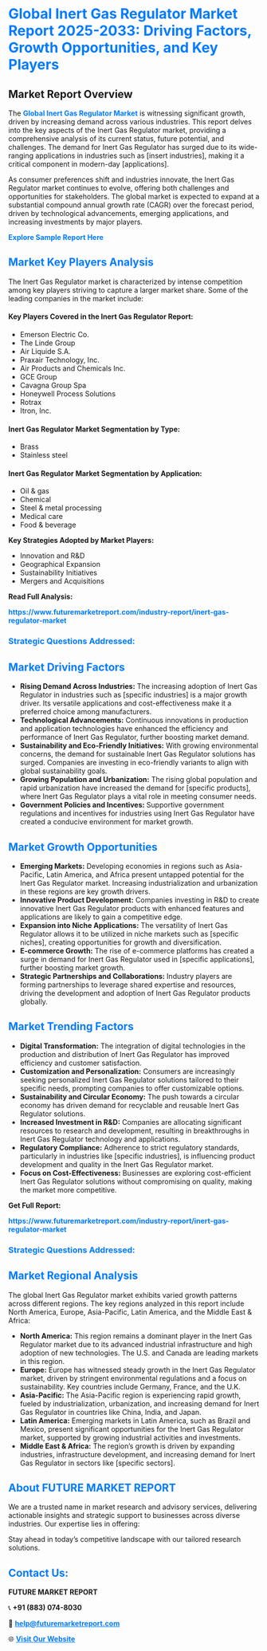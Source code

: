 <h1 style="color: #007BFF;">Global Inert Gas Regulator Market Report 2025-2033: Driving Factors, Growth Opportunities, and Key Players</h1>

<section id="overview">
<h2>Market Report Overview</h2>
<p>The <a href="https://www.futuremarketreport.com/industry-report/inert-gas-regulator-market" style="color: #007BFF; text-decoration: none;"><strong>Global Inert Gas Regulator Market</strong></a> is witnessing significant growth, driven by increasing demand across various industries. This report delves into the key aspects of the Inert Gas Regulator market, providing a comprehensive analysis of its current status, future potential, and challenges. The demand for Inert Gas Regulator has surged due to its wide-ranging applications in industries such as [insert industries], making it a critical component in modern-day [applications].</p>
<p>As consumer preferences shift and industries innovate, the Inert Gas Regulator market continues to evolve, offering both challenges and opportunities for stakeholders. The global market is expected to expand at a substantial compound annual growth rate (CAGR) over the forecast period, driven by technological advancements, emerging applications, and increasing investments by major players.</p>
</section>

<section id="overview">
<p><a href="https://www.futuremarketreport.com/request-sample/reportId=54594" style="color: #007BFF; text-decoration: none;"><strong>Explore Sample Report Here</strong></a></p>
</section>

<section id="key-players">
<h2 style="color: #007BFF;">Market Key Players Analysis</h2>
<p>The Inert Gas Regulator market is characterized by intense competition among key players striving to capture a larger market share. Some of the leading companies in the market include:</p>
<h4>Key Players Covered in the Inert Gas Regulator Report:</h4>
<ul><li>Emerson Electric Co.</li><li>The Linde Group</li><li>Air Liquide S.A.</li><li>Praxair Technology, Inc.</li><li>Air Products and Chemicals Inc.</li><li>GCE Group</li><li>Cavagna Group Spa</li><li>Honeywell Process Solutions</li><li>Rotrax</li><li>Itron, Inc.</li></ul>
<h4>Inert Gas Regulator Market Segmentation by Type:</h4>
<ul><li>Brass</li><li>Stainless steel</li></ul>

<h4>Inert Gas Regulator Market Segmentation by Application:</h4>
<ul><li>Oil &amp; gas</li><li>Chemical</li><li>Steel &amp; metal processing</li><li>Medical care</li><li>Food &amp; beverage</li></ul>
<p><strong>Key Strategies Adopted by Market Players:</strong></p>
<ul>
<li>Innovation and R&D</li>
<li>Geographical Expansion</li>
<li>Sustainability Initiatives</li>
<li>Mergers and Acquisitions</li>
</ul>
</section>

<section>
<p><strong>Read Full Analysis: </strong></p><a href="https://www.futuremarketreport.com/industry-report/inert-gas-regulator-market" style="color: #007BFF; text-decoration: none;"><strong>https://www.futuremarketreport.com/industry-report/inert-gas-regulator-market</strong></a>
<h3 style="color: #007BFF;">Strategic Questions Addressed:</h3>
</section>

<section id="driving-factors">
<h2 style="color: #007BFF;">Market Driving Factors</h2>
<ul>
<li><strong>Rising Demand Across Industries:</strong> The increasing adoption of Inert Gas Regulator in industries such as [specific industries] is a major growth driver. Its versatile applications and cost-effectiveness make it a preferred choice among manufacturers.</li>
<li><strong>Technological Advancements:</strong> Continuous innovations in production and application technologies have enhanced the efficiency and performance of Inert Gas Regulator, further boosting market demand.</li>
<li><strong>Sustainability and Eco-Friendly Initiatives:</strong> With growing environmental concerns, the demand for sustainable Inert Gas Regulator solutions has surged. Companies are investing in eco-friendly variants to align with global sustainability goals.</li>
<li><strong>Growing Population and Urbanization:</strong> The rising global population and rapid urbanization have increased the demand for [specific products], where Inert Gas Regulator plays a vital role in meeting consumer needs.</li>
<li><strong>Government Policies and Incentives:</strong> Supportive government regulations and incentives for industries using Inert Gas Regulator have created a conducive environment for market growth.</li>
</ul>
</section>

<section id="growth-opportunities">
<h2 style="color: #007BFF;">Market Growth Opportunities</h2>
<ul>
<li><strong>Emerging Markets:</strong> Developing economies in regions such as Asia-Pacific, Latin America, and Africa present untapped potential for the Inert Gas Regulator market. Increasing industrialization and urbanization in these regions are key growth drivers.</li>
<li><strong>Innovative Product Development:</strong> Companies investing in R&D to create innovative Inert Gas Regulator products with enhanced features and applications are likely to gain a competitive edge.</li>
<li><strong>Expansion into Niche Applications:</strong> The versatility of Inert Gas Regulator allows it to be utilized in niche markets such as [specific niches], creating opportunities for growth and diversification.</li>
<li><strong>E-commerce Growth:</strong> The rise of e-commerce platforms has created a surge in demand for Inert Gas Regulator used in [specific applications], further boosting market growth.</li>
<li><strong>Strategic Partnerships and Collaborations:</strong> Industry players are forming partnerships to leverage shared expertise and resources, driving the development and adoption of Inert Gas Regulator products globally.</li>
</ul>
</section>

<section id="trending-factors">
<h2 style="color: #007BFF;">Market Trending Factors</h2>
<ul>
<li><strong>Digital Transformation:</strong> The integration of digital technologies in the production and distribution of Inert Gas Regulator has improved efficiency and customer satisfaction.</li>
<li><strong>Customization and Personalization:</strong> Consumers are increasingly seeking personalized Inert Gas Regulator solutions tailored to their specific needs, prompting companies to offer customizable options.</li>
<li><strong>Sustainability and Circular Economy:</strong> The push towards a circular economy has driven demand for recyclable and reusable Inert Gas Regulator solutions.</li>
<li><strong>Increased Investment in R&D:</strong> Companies are allocating significant resources to research and development, resulting in breakthroughs in Inert Gas Regulator technology and applications.</li>
<li><strong>Regulatory Compliance:</strong> Adherence to strict regulatory standards, particularly in industries like [specific industries], is influencing product development and quality in the Inert Gas Regulator market.</li>
<li><strong>Focus on Cost-Effectiveness:</strong> Businesses are exploring cost-efficient Inert Gas Regulator solutions without compromising on quality, making the market more competitive.</li>
</ul>
</section>

<section>
<p><strong>Get Full Report: </strong></p><a href="https://www.futuremarketreport.com/industry-report/inert-gas-regulator-market" style="color: #007BFF; text-decoration: none;"><strong>https://www.futuremarketreport.com/industry-report/inert-gas-regulator-market</strong></a>
<h3 style="color: #007BFF;">Strategic Questions Addressed:</h3>
</section>


<section id="regional-analysis">
<h2 style="color: #007BFF;">Market Regional Analysis</h2>
<p>The global Inert Gas Regulator market exhibits varied growth patterns across different regions. The key regions analyzed in this report include North America, Europe, Asia-Pacific, Latin America, and the Middle East & Africa:</p>
<ul>
<li><strong>North America:</strong> This region remains a dominant player in the Inert Gas Regulator market due to its advanced industrial infrastructure and high adoption of new technologies. The U.S. and Canada are leading markets in this region.</li>
<li><strong>Europe:</strong> Europe has witnessed steady growth in the Inert Gas Regulator market, driven by stringent environmental regulations and a focus on sustainability. Key countries include Germany, France, and the U.K.</li>
<li><strong>Asia-Pacific:</strong> The Asia-Pacific region is experiencing rapid growth, fueled by industrialization, urbanization, and increasing demand for Inert Gas Regulator in countries like China, India, and Japan.</li>
<li><strong>Latin America:</strong> Emerging markets in Latin America, such as Brazil and Mexico, present significant opportunities for the Inert Gas Regulator market, supported by growing industrial activities and investments.</li>
<li><strong>Middle East & Africa:</strong> The region’s growth is driven by expanding industries, infrastructure development, and increasing demand for Inert Gas Regulator in sectors like [specific sectors].</li>
</ul>
</section>

<footer>
<h2 style="color: #007BFF;">About FUTURE MARKET REPORT</h2>
<p>We are a trusted name in market research and advisory services, delivering actionable insights and strategic support to businesses across diverse industries. Our expertise lies in offering:</p>

<p>Stay ahead in today’s competitive landscape with our tailored research solutions.</p>

<h2 style="color: #007BFF;">Contact Us:</h2>
<p><strong>FUTURE MARKET REPORT</strong></p>
<p>📞 <strong>+91 (883) 074-8030</strong></p>
<p>📧 <strong><a href="mailto:help@futuremarketreport.com" style="color: #007BFF;">help@futuremarketreport.com</a></strong></p>
<p>🌐 <strong><a href="https://www.futuremarketreport.com/" style="color: #007BFF;">Visit Our Website</a></strong></p>
</footer>
